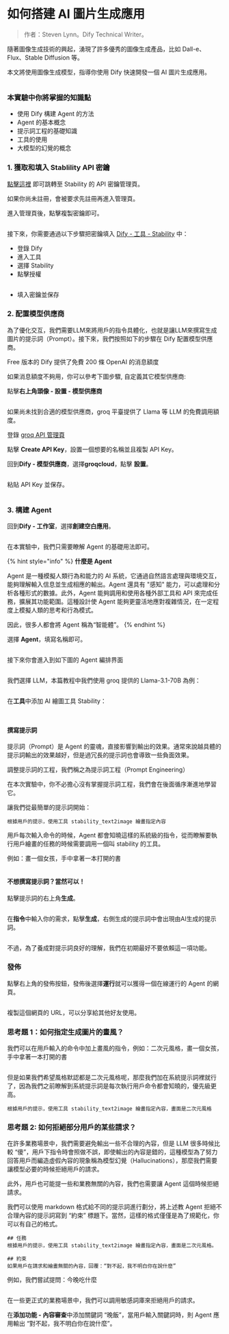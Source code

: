 # 如何搭建 AI 圖片生成應用

> 作者：Steven Lynn。Dify Technical Writer。

隨著圖像生成技術的興起，湧現了許多優秀的圖像生成產品，比如 Dall-e、Flux、Stable Diffusion 等。

本文將使用圖像生成模型，指導你使用 Dify 快速開發一個 AI 圖片生成應用。

<figure><img src="../../.gitbook/assets/build-ai-image-generation-app-12-en.png" alt=""><figcaption></figcaption></figure>

### 本實驗中你將掌握的知識點

* 使用 Dify 構建 Agent 的方法
* Agent 的基本概念
* 提示詞工程的基礎知識
* 工具的使用
* 大模型的幻覺的概念

### 1. 獲取和填入 Stablility API 密鑰

[點擊這裡](https://platform.stability.ai/account/keys) 即可跳轉至 Stability 的 API 密鑰管理頁。

如果你尚未註冊，會被要求先註冊再進入管理頁。

進入管理頁後，點擊複製密鑰即可。

<figure><img src="../../.gitbook/assets/build-ai-image-generation-app-1.png" alt=""><figcaption></figcaption></figure>

接下來，你需要通過以下步驟把密鑰填入 [Dify - 工具 - Stability](https://cloud.dify.ai/tools) 中：

* 登錄 Dify
* 進入工具
* 選擇 Stability
* 點擊授權&#x20;

<figure><img src="../../.gitbook/assets/build-ai-image-generation-app-2.png" alt=""><figcaption></figcaption></figure>

* 填入密鑰並保存

### 2. 配置模型供應商

為了優化交互，我們需要LLM來將用戶的指令具體化，也就是讓LLM來撰寫生成圖片的提示詞（Prompt）。接下來，我們按照如下的步驟在 Dify 配置模型供應商。

Free 版本的 Dify 提供了免費 200 條 OpenAI 的消息額度

如果消息額度不夠用，你可以參考下圖步驟, 自定義其它模型供應商:

點擊**右上角頭像 - 設置 - 模型供應商**&#x20;

<figure><img src="../../.gitbook/assets/build-ai-image-generation-app-3.png" alt=""><figcaption></figcaption></figure>

如果尚未找到合適的模型供應商，groq 平臺提供了 Llama 等 LLM 的免費調用額度。

登錄 [groq API 管理頁](https://console.groq.com/keys)

點擊 **Create API Key**，設置一個想要的名稱並且複製 API Key。

回到**Dify - 模型供應商**，選擇**groqcloud**，點擊 **設置**。

<figure><img src="../../.gitbook/assets/build-ai-image-generation-app-4.png" alt=""><figcaption></figcaption></figure>

粘貼 API Key 並保存。

<figure><img src="../../.gitbook/assets/build-ai-image-generation-app-5.png" alt=""><figcaption></figcaption></figure>

### 3. 構建 Agent

回到**Dify - 工作室**，選擇**創建空白應用**。

<figure><img src="../../.gitbook/assets/build-ai-image-generation-app-6.png" alt=""><figcaption></figcaption></figure>

在本實驗中，我們只需要瞭解 Agent 的基礎用法即可。

{% hint style="info" %}
**什麼是 Agent**

Agent 是一種模擬人類行為和能力的 AI 系統，它通過自然語言處理與環境交互，能夠理解輸入信息並生成相應的輸出。Agent 還具有 "感知" 能力，可以處理和分析各種形式的數據。此外，Agent 能夠調用和使用各種外部工具和 API 來完成任務，擴展其功能範圍。這種設計使 Agent 能夠更靈活地應對複雜情況，在一定程度上模擬人類的思考和行為模式。

因此，很多人都會將 Agent 稱為“智能體”。
{% endhint %}

選擇 **Agent**，填寫名稱即可。

<figure><img src="../../.gitbook/assets/build-ai-image-generation-app-7.png" alt=""><figcaption></figcaption></figure>

接下來你會進入到如下圖的 Agent 編排界面

<figure><img src="../../.gitbook/assets/build-ai-image-generation-app-8.png" alt=""><figcaption></figcaption></figure>

我們選擇 LLM，本篇教程中我們使用 groq 提供的 Llama-3.1-70B 為例：

<figure><img src="../../.gitbook/assets/build-ai-image-generation-app-9.png" alt=""><figcaption></figcaption></figure>

在**工具**中添加 AI 繪圖工具 Stability：

<figure><img src="../../.gitbook/assets/build-ai-image-generation-app-10.png" alt=""><figcaption></figcaption></figure>

<figure><img src="../../.gitbook/assets/build-ai-image-generation-app-11.png" alt=""><figcaption></figcaption></figure>

#### 撰寫提示詞

提示詞（Prompt）是 Agent 的靈魂，直接影響到輸出的效果。通常來說越具體的提示詞輸出的效果越好，但是過冗長的提示詞也會導致一些負面效果。

調整提示詞的工程，我們稱之為提示詞工程（Prompt Engineering）

在本次實驗中，你不必擔心沒有掌握提示詞工程，我們會在後面循序漸進地學習它。

讓我們從最簡單的提示詞開始：

```
根據用戶的提示，使用工具 stability_text2image 繪畫指定內容
```

用戶每次輸入命令的時候，Agent 都會知曉這樣的系統級的指令，從而瞭解要執行用戶繪畫的任務的時候需要調用一個叫 stability 的工具。

例如：畫一個女孩，手中拿著一本打開的書

<figure><img src="../../.gitbook/assets/build-ai-image-generation-app-12.png" alt=""><figcaption></figcaption></figure>

#### 不想撰寫提示詞？當然可以！

點擊提示詞的右上角**生成**。

<figure><img src="../../.gitbook/assets/prompt-gen-1.png" alt=""><figcaption></figcaption></figure>

在**指令**中輸入你的需求，點擊**生成**，右側生成的提示詞中會出現由AI生成的提示詞。

<figure><img src="../../.gitbook/assets/prompt-gen-2.png" alt=""><figcaption></figcaption></figure>

不過，為了養成對提示詞良好的理解，我們在初期最好不要依賴這一項功能。

### 發佈

點擊右上角的發佈按鈕，發佈後選擇**運行**就可以獲得一個在線運行的 Agent 的網頁。

<figure><img src="../../.gitbook/assets/build-ai-image-generation-app-13.png" alt=""><figcaption></figcaption></figure>

複製這個網頁的 URL，可以分享給其他好友使用。

### 思考題 1：如何指定生成圖片的畫風？

我們可以在用戶輸入的命令中加上畫風的指令，例如：二次元風格，畫一個女孩，手中拿著一本打開的書

<figure><img src="../../.gitbook/assets/build-ai-image-generation-app-14.png" alt=""><figcaption></figcaption></figure>

但是如果我們希望風格默認都是二次元風格呢，那麼我們加在系統提示詞裡就行了，因為我們之前瞭解到系統提示詞是每次執行用戶命令都會知曉的，優先級更高。

```
根據用戶的提示，使用工具 stability_text2image 繪畫指定內容，畫面是二次元風格
```

### 思考題 2: 如何拒絕部分用戶的某些請求？

在許多業務場景中，我們需要避免輸出一些不合理的內容，但是 LLM 很多時候比較 “傻”，用戶下指令時會照做不誤，即使輸出的內容是錯的，這種模型為了努力回答用戶而編造虛假內容的現象稱為模型幻覺（Hallucinations），那麼我們需要讓模型必要的時候拒絕用戶的請求。

此外，用戶也可能提一些和業務無關的內容，我們也需要讓 Agent 這個時候拒絕請求。

我們可以使用 markdown 格式給不同的提示詞進行劃分，將上述教 Agent 拒絕不合理內容的提示詞寫到 “約束” 標題下。當然，這樣的格式僅僅是為了規範化，你可以有自己的格式。

```
## 任務
根據用戶的提示，使用工具 stability_text2image 繪畫指定內容，畫面是二次元風格。

## 約束
如果用戶在請求和繪畫無關的內容，回覆：“對不起，我不明白你在說什麼”
```

例如，我們嘗試提問：今晚吃什麼&#x20;

<figure><img src="../../.gitbook/assets/build-ai-image-generation-app-15.png" alt=""><figcaption></figcaption></figure>

在一些更正式的業務場景中，我們可以調用敏感詞庫來拒絕用戶的請求。

在**添加功能 - 內容審查**中添加關鍵詞 “晚飯”，當用戶輸入關鍵詞時，則 Agent 應用輸出 “對不起，我不明白你在說什麼”。

<figure><img src="../../.gitbook/assets/build-ai-image-generation-app-16.png" alt=""><figcaption></figcaption></figure>
